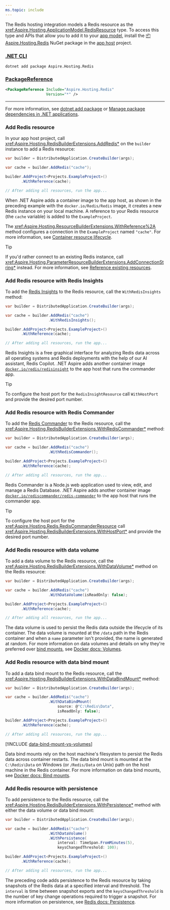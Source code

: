 ```yaml
---
ms.topic: include
---
```


The Redis hosting integration models a Redis resource as the <xref:Aspire.Hosting.ApplicationModel.RedisResource> type. To access this type and APIs that allow you to add it to your [app model](xref:aspire/app-host#define-the-app-model), install the [📦 Aspire.Hosting.Redis](https://www.nuget.org/packages/Aspire.Hosting.Redis) NuGet package in the [app host](xref:aspire/app-host) project.

### [.NET CLI](#tab/dotnet-cli)

```dotnetcli
dotnet add package Aspire.Hosting.Redis
```

### [PackageReference](#tab/package-reference)

```xml
<PackageReference Include="Aspire.Hosting.Redis"
                  Version="*" />
```

---

For more information, see [dotnet add package](/dotnet/core/tools/dotnet-add-package) or [Manage package dependencies in .NET applications](/dotnet/core/tools/dependencies).

### Add Redis resource

In your app host project, call <xref:Aspire.Hosting.RedisBuilderExtensions.AddRedis*> on the `builder` instance to add a Redis resource:

```csharp
var builder = DistributedApplication.CreateBuilder(args);

var cache = builder.AddRedis("cache");

builder.AddProject<Projects.ExampleProject>()
       .WithReference(cache);

// After adding all resources, run the app...
```

When .NET Aspire adds a container image to the app host, as shown in the preceding example with the `docker.io/Redis/Redis` image, it creates a new Redis instance on your local machine. A reference to your Redis resource (the `cache` variable) is added to the `ExampleProject`.

The <xref:Aspire.Hosting.ResourceBuilderExtensions.WithReference%2A> method configures a connection in the `ExampleProject` named `"cache"`. For more information, see [Container resource lifecycle](../../fundamentals/app-host-overview.md#container-resource-lifecycle).

> [!TIP]
> If you'd rather connect to an existing Redis instance, call <xref:Aspire.Hosting.ParameterResourceBuilderExtensions.AddConnectionString*> instead. For more information, see [Reference existing resources](../../fundamentals/app-host-overview.md#reference-existing-resources).

### Add Redis resource with Redis Insights

To add the [Redis Insights](https://redis.io/insight/) to the Redis resource, call the `WithRedisInsights` method:

```csharp
var builder = DistributedApplication.CreateBuilder(args);

var cache = builder.AddRedis("cache")
                   .WithRedisInsights();

builder.AddProject<Projects.ExampleProject>()
       .WithReference(cache);

// After adding all resources, run the app...
```

Redis Insights is a free graphical interface for analyzing Redis data across all operating systems and Redis deployments with the help of our AI assistant, Redis Copilot. .NET Aspire adds another container image [`docker.io/redis/redisinsight`](https://hub.docker.com/r/redis/redisinsight) to the app host that runs the commander app.

> [!TIP]
> To configure the host port for the `RedisInsightResource` call `WithHostPort` and provide the desired port number.

### Add Redis resource with Redis Commander

To add the [Redis Commander](https://joeferner.github.io/redis-commander/) to the Redis resource, call the <xref:Aspire.Hosting.RedisBuilderExtensions.WithRedisCommander*> method:

```csharp
var builder = DistributedApplication.CreateBuilder(args);

var cache = builder.AddRedis("cache")
                   .WithRedisCommander();

builder.AddProject<Projects.ExampleProject>()
       .WithReference(cache);

// After adding all resources, run the app...
```

Redis Commander is a Node.js web application used to view, edit, and manage a Redis Database. .NET Aspire adds another container image [`docker.io/rediscommander/redis-commander`](https://hub.docker.com/r/rediscommander/redis-commander) to the app host that runs the commander app.

> [!TIP]
> To configure the host port for the <xref:Aspire.Hosting.Redis.RedisCommanderResource> call <xref:Aspire.Hosting.RedisBuilderExtensions.WithHostPort*> and provide the desired port number.

### Add Redis resource with data volume

To add a data volume to the Redis resource, call the <xref:Aspire.Hosting.RedisBuilderExtensions.WithDataVolume*> method on the Redis resource:

```csharp
var builder = DistributedApplication.CreateBuilder(args);

var cache = builder.AddRedis("cache")
                   .WithDataVolume(isReadOnly: false);

builder.AddProject<Projects.ExampleProject>()
       .WithReference(cache);

// After adding all resources, run the app...
```

The data volume is used to persist the Redis data outside the lifecycle of its container. The data volume is mounted at the `/data` path in the Redis container and when a `name` parameter isn't provided, the name is generated at random. For more information on data volumes and details on why they're preferred over [bind mounts](#add-redis-resource-with-data-bind-mount), see [Docker docs: Volumes](https://docs.docker.com/engine/storage/volumes).

### Add Redis resource with data bind mount

To add a data bind mount to the Redis resource, call the <xref:Aspire.Hosting.RedisBuilderExtensions.WithDataBindMount*> method:

```csharp
var builder = DistributedApplication.CreateBuilder(args);

var cache = builder.AddRedis("cache")
                   .WithDataBindMount(
                       source: @"C:\Redis\Data",
                       isReadOnly: false);

builder.AddProject<Projects.ExampleProject>()
       .WithReference(cache);

// After adding all resources, run the app...
```

[!INCLUDE [data-bind-mount-vs-volumes](../../includes/data-bind-mount-vs-volumes.md)]

Data bind mounts rely on the host machine's filesystem to persist the Redis data across container restarts. The data bind mount is mounted at the `C:\Redis\Data` on Windows (or `/Redis/Data` on Unix) path on the host machine in the Redis container. For more information on data bind mounts, see [Docker docs: Bind mounts](https://docs.docker.com/engine/storage/bind-mounts).

### Add Redis resource with persistence

To add persistence to the Redis resource, call the <xref:Aspire.Hosting.RedisBuilderExtensions.WithPersistence*> method with either the data volume or data bind mount:

```csharp
var builder = DistributedApplication.CreateBuilder(args);

var cache = builder.AddRedis("cache")
                   .WithDataVolume()
                   .WithPersistence(
                       interval: TimeSpan.FromMinutes(5),
                       keysChangedThreshold: 100);

builder.AddProject<Projects.ExampleProject>()
       .WithReference(cache);

// After adding all resources, run the app...
```

The preceding code adds persistence to the Redis resource by taking snapshots of the Redis data at a specified interval and threshold. The `interval` is time between snapshot exports and the `keysChangedThreshold` is the number of key change operations required to trigger a snapshot. For more information on persistence, see [Redis docs: Persistence](https://redis.io/topics/persistence).
